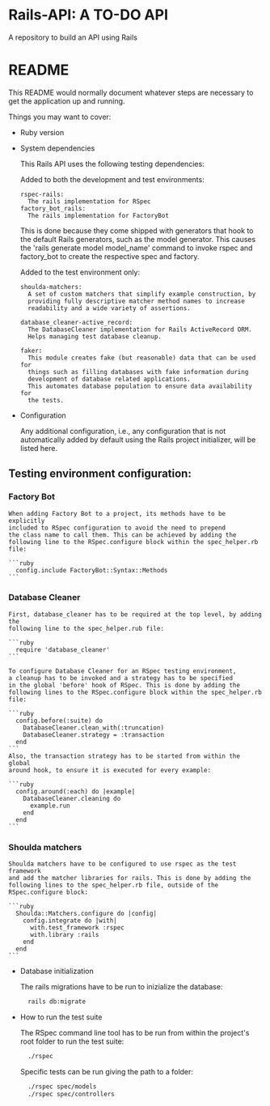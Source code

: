 # Rails-API: A TO-DO API
A repository to build an API using Rails

# README

This README would normally document whatever steps are necessary to get the
application up and running.

Things you may want to cover:

* Ruby version

* System dependencies

  This Rails API uses the following testing dependencies:

    Added to both the development and test environments:

      rspec-rails:
        The rails implementation for RSpec
      factory_bot_rails:
        The rails implementation for FactoryBot

    This is done because they come shipped with generators
    that hook to the default Rails generators, such as the model
    generator. This causes the 'rails generate model model_name' command
    to invoke rspec and factory_bot to create the respective spec and
    factory.

    Added to the test environment only:

      shoulda-matchers:
        A set of custom matchers that simplify example construction, by
        providing fully descriptive matcher method names to increase
        readability and a wide variety of assertions.

      database_cleaner-active_record:
        The DatabaseCleaner implementation for Rails ActiveRecord ORM.
        Helps managing test database cleanup.

      faker:
        This module creates fake (but reasonable) data that can be used for
        things such as filling databases with fake information during
        development of database related applications.
        This automates database population to ensure data availability for
        the tests.

* Configuration

    Any additional configuration, i.e., any configuration that is not
    automatically added by default using the Rails project initializer,
    will be listed here.

##  Testing environment configuration:

### Factory Bot

    When adding Factory Bot to a project, its methods have to be explicitly
    included to RSpec configuration to avoid the need to prepend
    the class name to call them. This can be achieved by adding the
    following line to the RSpec.configure block within the spec_helper.rb file:

    ```ruby
      config.include FactoryBot::Syntax::Methods
    ```
### Database Cleaner

    First, database_cleaner has to be required at the top level, by adding the
    following line to the spec_helper.rub file:

    ```ruby
      require 'database_cleaner'
    ```

    To configure Database Cleaner for an RSpec testing environment,
    a cleanup has to be invoked and a strategy has to be specified
    in the global 'before' hook of RSpec. This is done by adding the
    following lines to the RSpec.configure block within the spec_helper.rb file:

    ```ruby
      config.before(:suite) do
        DatabaseCleaner.clean_with(:truncation)
        DatabaseCleaner.strategy = :transaction
      end
    ```
    Also, the transaction strategy has to be started from within the global
    around hook, to ensure it is executed for every example:

    ```ruby
      config.around(:each) do |example|
        DatabaseCleaner.cleaning do
          example.run
        end
      end
    ```

### Shoulda matchers

    Shoulda matchers have to be configured to use rspec as the test framework
    and add the matcher libraries for rails. This is done by adding the following lines to the spec_helper.rb file, outside of the RSpec.configure block:

    ```ruby
      Shoulda::Matchers.configure do |config|
        config.integrate do |with|
          with.test_framework :rspec
          with.library :rails
        end
      end
    ```  

* Database initialization

    The rails migrations have to be run to inizialize the database:

    ```bash
      rails db:migrate
    ```

* How to run the test suite

  The RSpec command line tool has to be run from within the project's root
  folder to run the test suite:

  ```bash
    ./rspec
  ```

  Specific tests can be run giving the path to a folder:

  ```bash
    ./rspec spec/models
    ./rspec spec/controllers
  ```
